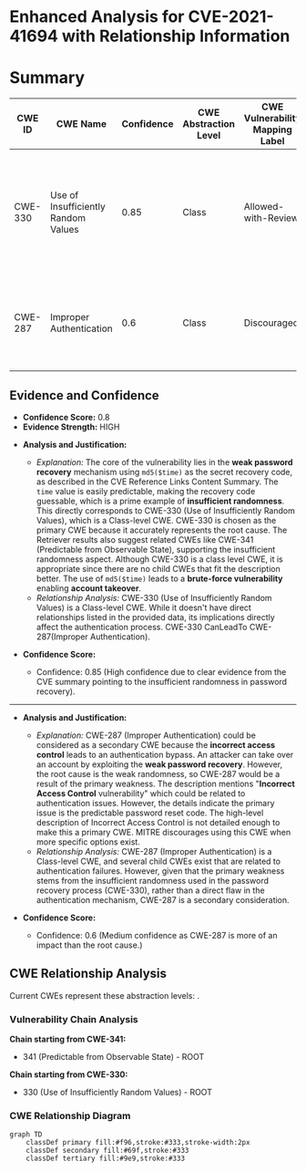 # Enhanced Analysis for CVE-2021-41694 with Relationship Information

# Summary
| CWE ID | CWE Name | Confidence | CWE Abstraction Level | CWE Vulnerability Mapping Label | CWE-Vulnerability Mapping Notes |
|---|---|---|---|---|---|
| CWE-330 | Use of Insufficiently Random Values | 0.85 | Class | Allowed-with-Review | Primary CWE. The vulnerability lies in using `md5($time)` which is insufficiently random for generating password reset codes. |
| CWE-287 | Improper Authentication | 0.6 | Class | Discouraged | Secondary candidate. While the root cause is weak randomness, the impact is on authentication. |

## Evidence and Confidence

*   **Confidence Score:** 0.8
*   **Evidence Strength:** HIGH

- **Analysis and Justification:**  
  - *Explanation:* The core of the vulnerability lies in the **weak password recovery** mechanism using `md5($time)` as the secret recovery code, as described in the CVE Reference Links Content Summary. The `time` value is easily predictable, making the recovery code guessable, which is a prime example of **insufficient randomness**. This directly corresponds to CWE-330 (Use of Insufficiently Random Values), which is a Class-level CWE. CWE-330 is chosen as the primary CWE because it accurately represents the root cause. The Retriever results also suggest related CWEs like CWE-341 (Predictable from Observable State), supporting the insufficient randomness aspect. Although CWE-330 is a class level CWE, it is appropriate since there are no child CWEs that fit the description better. The use of `md5($time)` leads to a **brute-force vulnerability** enabling **account takeover**.
  - *Relationship Analysis:* CWE-330 (Use of Insufficiently Random Values) is a Class-level CWE. While it doesn't have direct relationships listed in the provided data, its implications directly affect the authentication process. CWE-330 CanLeadTo CWE-287(Improper Authentication).

- **Confidence Score:**  
  - Confidence: 0.85 (High confidence due to clear evidence from the CVE summary pointing to the insufficient randomness in password recovery).

---
- **Analysis and Justification:**  
  - *Explanation:* CWE-287 (Improper Authentication) could be considered as a secondary CWE because the **incorrect access control** leads to an authentication bypass. An attacker can take over an account by exploiting the **weak password recovery**. However, the root cause is the weak randomness, so CWE-287 would be a result of the primary weakness. The description mentions "**Incorrect Access Control** vulnerability" which could be related to authentication issues. However, the details indicate the primary issue is the predictable password reset code. The high-level description of Incorrect Access Control is not detailed enough to make this a primary CWE. MITRE discourages using this CWE when more specific options exist.
  - *Relationship Analysis:* CWE-287 (Improper Authentication) is a Class-level CWE, and several child CWEs exist that are related to authentication failures. However, given that the primary weakness stems from the insufficient randomness used in the password recovery process (CWE-330), rather than a direct flaw in the authentication mechanism, CWE-287 is a secondary consideration.

- **Confidence Score:**  
  - Confidence: 0.6 (Medium confidence as CWE-287 is more of an impact than the root cause.)


## CWE Relationship Analysis

Current CWEs represent these abstraction levels: .


### Vulnerability Chain Analysis

**Chain starting from CWE-341:**
- 341 (Predictable from Observable State) - ROOT


**Chain starting from CWE-330:**
- 330 (Use of Insufficiently Random Values) - ROOT



### CWE Relationship Diagram

```mermaid
graph TD
    classDef primary fill:#f96,stroke:#333,stroke-width:2px
    classDef secondary fill:#69f,stroke:#333
    classDef tertiary fill:#9e9,stroke:#333
```
